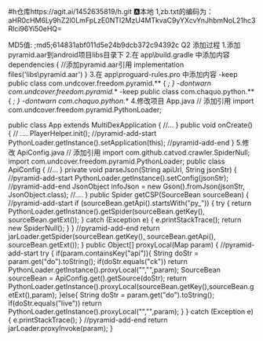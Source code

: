 #h仓库https://agit.ai/1452635819/h.git
🅰本地
1,zb.txt的编码为：aHR0cHM6Ly9hZ2l0LmFpLzE0NTI2MzU4MTkvaC9yYXcvYnJhbmNoL21hc3Rlci96Yi50eHQ=



MD5值:  ;md5;614831abf011d5e24b9dcb372c94392c  Q2
添加过程
1.添加pyramid.aar到android项目libs目录下
2.在 app\build.gradle 中添加内容
dependencies {
    //添加pyramid.aar引用
    implementation files('libs\\pyramid.aar')
}
3.在 app\proguard-rules.pro 中添加内容
-keep public class com.undcover.freedom.pyramid.** { *; }
-dontwarn com.undcover.freedom.pyramid.**
-keep public class com.chaquo.python.** { *; }
-dontwarn com.chaquo.python.**
4.修改项目 App.java
// 添加引用
import com.undcover.freedom.pyramid.PythonLoader;

public class App extends MultiDexApplication {
    //...
}
public void onCreate() {
	// ....
	PlayerHelper.init();
    //pyramid-add-start
	PythonLoader.getInstance().setApplication(this);
    //pyramid-add-end
}
5.修改 ApiConfig.java
// 添加引用
import com.github.catvod.crawler.SpiderNull;
import com.undcover.freedom.pyramid.PythonLoader;
public class ApiConfig {
    //...
}
private void parseJson(String apiUrl, String jsonStr) {
    //pyramid-add-start
	PythonLoader.getInstance().setConfig(jsonStr);
    //pyramid-add-end
	JsonObject infoJson = new Gson().fromJson(jsonStr, JsonObject.class);
	//....
}
public Spider getCSP(SourceBean sourceBean) {
    //pyramid-add-start
    if (sourceBean.getApi().startsWith("py_")) {
        try {
            return PythonLoader.getInstance().getSpider(sourceBean.getKey(), sourceBean.getExt());
        } catch (Exception e) {
            e.printStackTrace();
            return new SpiderNull();
        }
    }
    //pyramid-add-end
    return jarLoader.getSpider(sourceBean.getKey(), sourceBean.getApi(), sourceBean.getExt());
}
public Object[] proxyLocal(Map param) {
    //pyramid-add-start
    try {
        if(param.containsKey("api")){
            String doStr = param.get("do").toString();
            if(doStr.equals("ck"))
                return PythonLoader.getInstance().proxyLocal("","",param);
            SourceBean sourceBean = ApiConfig.get().getSource(doStr);
            return PythonLoader.getInstance().proxyLocal(sourceBean.getKey(),sourceBean.getExt(),param);
        }else{
            String doStr = param.get("do").toString();
            if(doStr.equals("live")) return PythonLoader.getInstance().proxyLocal("","",param);
        }
    } catch (Exception e) {
        e.printStackTrace();
    }
    //pyramid-add-end
    return jarLoader.proxyInvoke(param);
}
